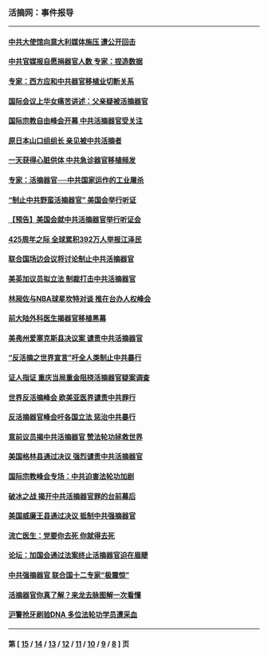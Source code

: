 ### 活摘网：事件报导
---
#### [中共大使馆向意大利媒体施压 遭公开回击](../../pages/nf5877/n13826038.md?09180430) 
#### [中共官媒报自愿捐器官人数 专家：捏造数据](../../pages/nf5877/n13814130.md?09180430) 
#### [专家：西方应和中共器官移植业切断关系](../../pages/nf5877/n13772828.md?09180430) 
#### [国际会议上华女痛苦讲述：父亲疑被活摘器官](../../pages/nf5877/n13771583.md?09180430) 
#### [国际宗教自由峰会开幕 中共活摘器官受关注](../../pages/nf5877/n13769995.md?09180430) 
#### [原日本山口组组长 亲见被中共活摘者](../../pages/nf5877/n13767360.md?09180430) 
#### [一天获得心脏供体 中共急诊器官移植频发](../../pages/nf5877/n13764689.md?09180430) 
#### [专家：活摘器官──中共国家运作的工业屠杀](../../pages/nf5877/n13761178.md?09180430) 
#### [“制止中共野蛮活摘器官” 美国会举行听证](../../pages/nf5877/n13735831.md?09180430) 
#### [【预告】美国会就中共活摘器官举行听证会](../../pages/nf5877/n13732843.md?09180430) 
#### [425周年之际 全球累积392万人举报江泽民](../../pages/nf5877/n13719232.md?09180430) 
#### [联合国场边会议将讨论制止中共活摘器官](../../pages/nf5877/n13656361.md?09180430) 
#### [美英加议员拟立法 制裁打击中共活摘器官](../../pages/nf5877/n13430251.md?09180430) 
#### [林昶佐与NBA球星坎特对谈 推在台办人权峰会](../../pages/nf5877/n13414467.md?09180430) 
#### [前大陆外科医生揭器官移植黑幕](../../pages/nf5877/n13401416.md?09180430) 
#### [美弗州爱塞克斯县决议案 谴责中共活摘器官](../../pages/nf5877/n13320919.md?09180430) 
#### [“反活摘之世界宣言”吁全人类制止中共暴行](../../pages/nf5877/n13259730.md?09180430) 
#### [证人指证 重庆当局重金阻挠活摘器官疑案调查](../../pages/nf5877/n13259127.md?09180430) 
#### [世界反活摘峰会 欧美亚医界谴责中共罪行](../../pages/nf5877/n13253550.md?09180430) 
#### [反活摘器官峰会吁各国立法 惩治中共暴行](../../pages/nf5877/n13245052.md?09180430) 
#### [意前议员揭中共活摘器官 赞法轮功拯救世界](../../pages/nf5877/n13203445.md?09180430) 
#### [美国格林县通过决议 强烈谴责中共活摘器官](../../pages/nf5877/n13119367.md?09180430) 
#### [国际宗教峰会专场：中共迫害法轮功加剧](../../pages/nf5877/n13088279.md?09180430) 
#### [破冰之战 揭开中共活摘器官罪的台前幕后](../../pages/nf5877/n13082457.md?09180430) 
#### [美国威廉王县通过决议 抵制中共强摘器官](../../pages/nf5877/n13056521.md?09180430) 
#### [流亡医生：党要你去死 你就得去死](../../pages/nf5877/n13052835.md?09180430) 
#### [论坛：加国会通过法案终止活摘器官迫在眉睫](../../pages/nf5877/n13029839.md?09180430) 
#### [中共强摘器官 联合国十二专家“极震惊”](../../pages/nf5877/n13024313.md?09180430) 
#### [活摘器官你真了解？来龙去脉图解一次看懂](../../pages/nf5877/n13013820.md?09180430) 
#### [沪警抢牙刷验DNA 多位法轮功学员遭采血](../../pages/nf5877/n12969218.md?09180430) 

---
#### 第 [ [15](./15.md?09180430) / [14](./14.md?09180430) / [13](./13.md?09180430) / [12](./12.md?09180430) / [11](./11.md?09180430) / [10](./10.md?09180430) / [9](./9.md?09180430) / [8](./8.md?09180430) ] 页
